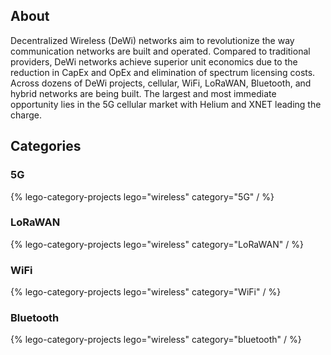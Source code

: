 ## About

Decentralized Wireless (DeWi) networks aim to revolutionize the way communication networks are built and operated. Compared to traditional providers, DeWi networks achieve superior unit economics due to the reduction in CapEx and OpEx and elimination of spectrum licensing costs. Across dozens of DeWi projects, cellular, WiFi, LoRaWAN, Bluetooth, and hybrid networks are being built. The largest and most immediate opportunity lies in the 5G cellular market with Helium and XNET leading the charge.

## Categories

### 5G

{% lego-category-projects lego="wireless" category="5G" / %}

### LoRaWAN

{% lego-category-projects lego="wireless" category="LoRaWAN" / %}

### WiFi

{% lego-category-projects lego="wireless" category="WiFi" / %}

### Bluetooth

{% lego-category-projects lego="wireless" category="bluetooth" / %}
